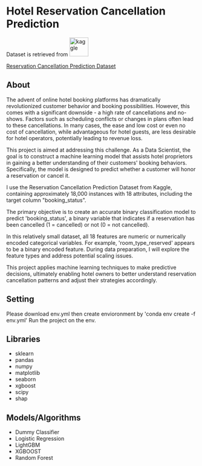 # Hotel Reservation Cancellation Prediction

Dataset is retrieved from <img width="50" alt="kaggle" src="https://github.com/yunmiju/ReservationCancellationPrediction/assets/80064255/b3a0e156-ca5e-4148-bd21-0b7f7dbaa731">

[Reservation Cancellation Prediction Dataset](https://www.kaggle.com/datasets/gauravduttakiit/reservation-cancellation-prediction?select=train__dataset.csv)


## About

The advent of online hotel booking platforms has dramatically revolutionized customer behavior and booking possibilities. However, this comes with a significant downside - a high rate of cancellations and no-shows. Factors such as scheduling conflicts or changes in plans often lead to these cancellations. In many cases, the ease and low cost or even no cost of cancellation, while advantageous for hotel guests, are less desirable for hotel operators, potentially leading to revenue loss.

This project is aimed at addressing this challenge. As a Data Scientist, the goal is to construct a machine learning model that assists hotel proprietors in gaining a better understanding of their customers' booking behaviors. Specifically, the model is designed to predict whether a customer will honor a reservation or cancel it.

I use the Reservation Cancellation Prediction Dataset from Kaggle, containing approximately 18,000 instances with 18 attributes, including the target column "booking_status".

The primary objective is to create an accurate binary classification model to predict 'booking_status', a binary variable that indicates if a reservation has been cancelled (1 = cancelled) or not (0 = not cancelled).

In this relatively small dataset, all 18 features are numeric or numerically encoded categorical variables. For example, 'room_type_reserved' appears to be a binary encoded feature. During data preparation, I will explore the feature types and address potential scaling issues.

This project applies machine learning techniques to make predictive decisions, ultimately enabling hotel owners to better understand reservation cancellation patterns and adjust their strategies accordingly.


## Setting

Please download env.yml then create envioronment by 'conda env create -f env.yml'
Run the project on the env.


## Libraries

- sklearn
- pandas
- numpy
- matplotlib
- seaborn
- xgboost
- scipy
- shap


## Models/Algorithms

- Dummy Classifier
- Logistic Regression
- LightGBM
- XGBOOST
- Random Forest



